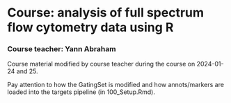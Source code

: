 # Course: analysis of full spectrum flow cytometry data using R
### Course teacher: Yann Abraham
Course material modified by course teacher during the course on 2024-01-24 and 25.

Pay attention to how the GatingSet is modified and how annots/markers are loaded into the targets pipeline (in 100_Setup.Rmd).
